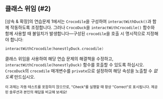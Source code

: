 ## 클래스 위임 (#2)

[상속 & 확장]의 연습문제 1에서는 `Crocodile`을 구성하여 `interactWithDuck()`과 함께 작동하도록 조정합니다. 그러나 `CrocoDuck`을 `interactWithCrocodile()` 함수와 함께 사용할 때 불일치가 발생합니다—구성된 `crocodile`을 호출 시 명시적으로 지정해야 합니다:

```kotlin
interactWithCrocodile(honestlyDuck.crocodile)
```

클래스 위임을 사용하여 해당 연습 문제의 해결책을 수정하고, `interactWithCrocodile(honestlyDuck)` 함수를 호출할 수 있도록 하십시오. `CrocoDuck`의 `crocodile` 매개변수를 `private`으로 설정하여 해당 속성을 노출할 수 *없도록* 만드십시오.

<sub> 이 과제는 자동 테스트를 포함하지 않으므로, "Check"를 실행할 때 항상 "Correct"로 표시됩니다. 제공된 솔루션과 본인의 해답을 비교해 보세요! </sub>